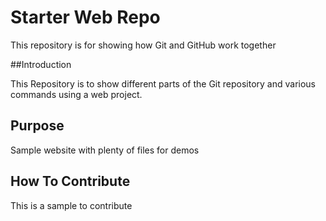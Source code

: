 # Starter Web Repo

This repository is for showing how Git and GitHub work together

##Introduction

This Repository is to show different parts of the Git repository and various commands using a web project.

## Purpose

Sample website with plenty of files for demos

## How To Contribute

This is a sample to contribute